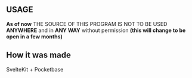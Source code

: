 ## USAGE

**As of now** THE SOURCE OF THIS PROGRAM IS NOT TO BE USED **ANYWHERE** and in
**ANY WAY** without permission **(this will change to be open in a few months)**

## How it was made

SvelteKit + Pocketbase
